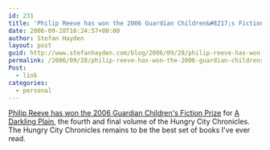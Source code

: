 ```yaml
---
id: 231
title: 'Philip Reeve has won the 2006 Guardian Children&#8217;s Fiction Prize for A Darkling Plain'
date: 2006-09-28T16:24:57+00:00
author: Stefan Hayden
layout: post
guid: http://www.stefanhayden.com/blog/2006/09/28/philip-reeve-has-won-the-2006-guardian-childrens-fiction-prize-for-a-darkling-plain/
permalink: /2006/09/28/philip-reeve-has-won-the-2006-guardian-childrens-fiction-prize-for-a-darkling-plain/
Post:
  - link
categories:
  - personal
---
```

<p><a href="http://books.guardian.co.uk/childrensfictionprize2006/story/0,,1883363,00.html">Philip Reeve has won the 2006 Guardian Children's Fiction Prize</a> for <a href="http://www.amazon.com/o/ASIN/0439949971/stefanhayden-20">A Darkling Plain</a>, the fourth and final volume of the Hungry City Chronicles. The Hungry City Chronicles remains to be the best set of books I've ever read.
</p>
